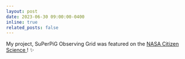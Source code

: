 ```yaml
---
layout: post
date: 2023-06-30 09:00:00-0400
inline: true
related_posts: false
---
```


My project, SuPerPiG Observing Grid was featured on the [NASA Citizen Science ](https://science.nasa.gov/get-involved/citizen-science/newly-selected-citizen-science-proposals-a-peek-at-whats-next/)! :sparkles:
